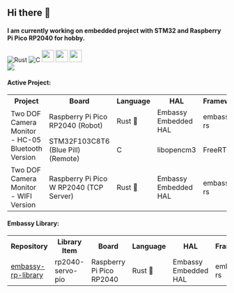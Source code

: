 ## Hi there 👋
#### I am currently working on embedded project with STM32 and Raspberry Pi Pico RP2040 for hobby. 
![Rust](https://img.shields.io/badge/rust-%23000000.svg?style=for-the-badge&logo=rust&logoColor=white)
![C](https://img.shields.io/badge/c-%2300599C.svg?style=for-the-badge&logo=c&logoColor=white)
<img src ="https://user-images.githubusercontent.com/32474027/105848287-1c024f00-6022-11eb-8a6f-6bdae761b44d.jpg" height=28)>
<img src ="https://substackcdn.com/image/fetch/f_auto,q_auto:good,fl_progressive:steep/https%3A%2F%2Fbucketeer-e05bbc84-baa3-437e-9518-adb32be77984.s3.amazonaws.com%2Fpublic%2Fimages%2F8b0afbee-2dcd-4ab4-8cb9-659a0fabc755_359x198.png" height=28)>
<img src ="https://m.media-amazon.com/images/S/abs-image-upload-na/d/AmazonStores/A1F83G8C2ARO7P/4087e55f2f303ebc54d6fa96c58fe3cc.w980.h290._CR0%2C47%2C980%2C196_SX980_.jpg" height=28)>
<br><img src="https://github-readme-stats.vercel.app/api/top-langs/?username=tutla53&layout=compact&theme=github_dark&hide=Makefile,CMake,RPC&size_weight=0.5&count_weight=0.5" align="center"/>


#### Active Project:
<table>
<tr> 
  <th> Project </th> 
  <th> Board</th> 
  <th> Language</th> 
  <th> HAL</th> 
  <th> Framework</th> 
  <th> Repository</th> 
</tr>
<tr> 
  <td rowspan = "2"> Two DOF Camera Monitor - HC-05 Bluetooth Version</td> 
  <td> Raspberry Pi Pico RP2040 (Robot) </td>
  <td> Rust 🦀           </td>
  <td> Embassy Embedded HAL  </td>
  <td> embassy-rs   </td> 
  <td> <a href="https://github.com/tutla53/camera-monitor-robot">camera-monitor-robot</a>   </td>
</tr>
<tr>
  <td> STM32F103C8T6 (Blue Pill) (Remote) </td> 
  <td> C         </td> 
  <td> libopencm3   </td> 
  <td> FreeRTOS </td>
  <td> <a href="https://github.com/tutla53/remote-control-stm32.git"> remote-control-stm32</a> </td>
  </tr>
<tr> 
  <td> Two DOF Camera Monitor - WIFI Version     </td> 
  <td> Raspberry Pi Pico W RP2040 (TCP Server) </td> 
  <td> Rust 🦀           </td>
  <td> Embassy Embedded HAL  </td>
  <td> embassy-rs   </td> 
  <td> <a href="https://github.com/tutla53/wifi-camera-monitor.git">wifi-camera-monitor</a>   </td> 
</tr>
</table>

#### Embassy Library:

<table>
<tr> 
  <th> Repository</th> 
  <th> Library Item</th> 
  <th> Board</th> 
  <th> Language</th> 
  <th> HAL</th> 
  <th> Framework</th> 
</tr>
<tr> 
  <td> <a href= https://github.com/tutla53/embassy-rp-library.git>embassy-rp-library</a> </td>
  <td> 
    rp2040-servo-pio
    <!---
    <ul>
      <li>rp2040-servo-pio</li>
     </ul>  
    --->
  </td> 
  <td> Raspberry Pi Pico RP2040</td>
  <td> Rust 🦀           </td>
  <td> Embassy Embedded HAL  </td>
  <td> embassy-rs   </td> 
</tr>

</table>
